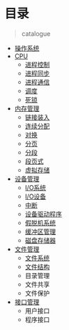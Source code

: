 # 目录
> catalogue


- [操作系统](operating_system.md)
- [CPU](cpu.md)
    - [进程控制](chu-li-ji-guan-li/jin-cheng-kong-zhi.md)
    - [进程同步](chu-li-ji-guan-li/jin-cheng-tong-bu.md)
    - [进程通信](chu-li-ji-guan-li/jin-cheng-tong-xin.md)
    - [调度](chu-li-ji-guan-li/chu-li-ji-diao-du.md)
    - [死锁](chu-li-ji-guan-li/si-suo.md)
- [内存管理](memory_manage.md)
    - [链接装入](cun-chu-qi-guan-li/lian-jie-zhuang-ru.md)
    - [连续分配](cun-chu-qi-guan-li/lian-xu-fen-pei.md)
    - [对换](cun-chu-qi-guan-li/dui-huan.md)
    - [分页](cun-chu-qi-guan-li/fen-ye.md)
    - [分段](cun-chu-qi-guan-li/fen-duan.md)
    - [段页式](cun-chu-qi-guan-li/duan-ye-shi.md)
    - [虚拟存储](cun-chu-qi-guan-li/xu-ni-cun-chu.md)
- [设备管理](device_manage.md)
    - [I/O系统](she-bei-guan-li/ioxi-tong.md)
    - [I/O设备](she-bei-guan-li/ioshe-bei.md)
    - [中断](she-bei-guan-li/zhong-duan.md)
    - [设备驱动程序](she-bei-guan-li/she-bei-qu-dong-cheng-xu.md)
    - [假脱机系统](she-bei-guan-li/jia-tuo-ji-xi-tong.md)
    - [缓冲区管理](she-bei-guan-li/huan-chong-qu-guan-li.md)
    - [磁盘存储器](she-bei-guan-li/ci-pan-cun-chu-qi.md)
- [文件管理](file_manage.md)
    - [文件系统](wen-jian-guan-li/wen-jian-xi-tong.md)
    - [文件结构](wen-jian-guan-li/wen-jian-jie-gou.md)
    - 目录管理
    - 文件共享
    - 文件保护
- [接口管理](interface_manage.md)
    - 用户接口
    - 程序接口

